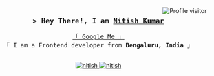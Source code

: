 <a href="https://komarev.com/ghpvc/?username=alsiam">
  <img align="right" src="https://komarev.com/ghpvc/?username=nitishkr72&label=Visitors&color=0e75b6&style=flat" alt="Profile visitor" />
</a>

<!-- Intro  -->
<h3 align="center">
        <samp>&gt; Hey There!, I am
                <b><a target="_blank" href="https://alsiam.com">Nitish Kumar</a></b>
        </samp>
</h3>


<p align="center"> 
  <samp>
    <a href="https://www.google.com/search?q=Nitish+Kumar+Tezpur+University">「 Google Me 」</a>
    <br>
    「 I am a Frontend developer from <b>Bengaluru, India</b> 」
    <br>
    <br>
  </samp>
</p>

<p align="center">
 <a href="https://linkedin.com/in/nitishkr72" target="_blank">
  <img src="https://img.shields.io/badge/LinkedIn-0077B5?style=for-the-badge&logo=linkedin&logoColor=white" alt="nitish"/>
 </a>
 <a href="https://dev.to/nitishkr72" target="_blank">
  <img src="https://img.shields.io/badge/dev.to-0A0A0A?style=for-the-badge&logo=dev.to&logoColor=white" alt="nitish" />
 </a>
</p>
<br />
